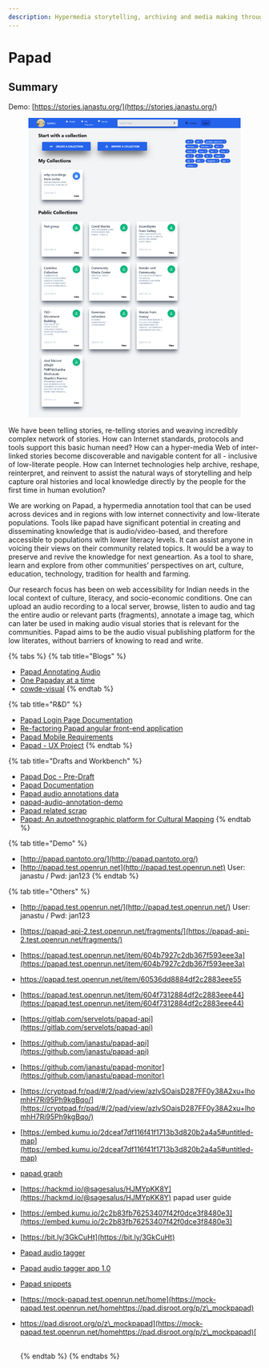 ```yaml
---
description: Hypermedia storytelling, archiving and media making through Audio.
---
```


# Papad

## **Summary**

Demo: [https://stories.janastu.org/](https://stories.janastu.org/)

<figure><img src="../.gitbook/assets/Screenshot 2023-01-28 at 13-02-55 PAPAD.png" alt=""><figcaption></figcaption></figure>

We have been telling stories, re-telling stories and weaving incredibly complex network of stories. How can Internet standards, protocols and tools support this basic human need? How can a hyper-media Web of inter-linked stories become discoverable and navigable content for all - inclusive of low-literate people. How can Internet technologies help archive, reshape, reinterpret, and reinvent to assist the natural ways of storytelling and help capture oral histories and local knowledge directly by the people for the first time in human evolution?

We are working on Papad, a hypermedia annotation tool that can be used across devices and in regions with low internet connectivity and low-literate populations. Tools like papad have significant potential in creating and disseminating knowledge that is audio/video-based, and therefore accessible to populations with lower literacy levels. It can assist anyone in voicing their views on their community related topics. It would be a way to preserve and revive the knowledge for next geneartion. As a tool to share, learn and explore from other communities’ perspectives on art, culture, education, technology, tradition for health and farming.

Our research focus has been on web accessibility for Indian needs in the local context of culture, literacy, and socio-economic conditions. One can upload an audio recording to a local server, browse, listen to audio and tag the entire audio or relevant parts (fragments), annotate a image tag, which can later be used in making audio visual stories that is relevant for the communities. Papad aims to be the audio visual publishing platform for the low literates, without barriers of knowing to read and write.

{% tabs %}
{% tab title="Blogs" %}
* [Papad Annotating Audio](https://hackmd.io/IUuNlaICRpy4IoDgYFcGgQ?view)
* [One Papaday at a time](https://hackmd.io/2NsMkpJNTB6uHgW51ctOoQ)
* [cowde-visual](https://salus-sage.github.io/cowde-visual/)
{% endtab %}

{% tab title="R&D" %}
* [Papad Login Page Documentation](https://hackmd.io/1GQqVej\_SX-G0EE\_SeG45w?view)
* [Re-factoring Papad angular front-end application](https://hackmd.io/0l6iS6taRgqFd3MvIcJ\_sw?view)
* [Papad Mobile Requirements](https://hackmd.io/G5DS3pBZTEmLgpFnRvS2DQ)
* [Papad - UX Project](https://docs.google.com/document/d/17P2ZbGmokS2TwLRZ-LaPAobuxKug7w893GuRYygzpNY/edit)
{% endtab %}

{% tab title="Drafts and Workbench" %}
* [Papad Doc - Pre-Draft](https://docs.google.com/document/d/1HMSkFLkHVC82WryG-LgbkH8ViWIT65RN08eQwB4mLjg/edit)
* [Papad Documentation](https://docs.google.com/document/d/1AZzOU\_iEVBKfQSETWQV81NbdDOJjcJ0IMu301d8SkQw/edit)
* [Papad audio annotations data](https://docs.google.com/spreadsheets/d/1aHN2NAQLKTQnlrDUnn7Ri6VkOR-RnDtNbALNfEqeB1k/edit#gid=0)
* [papad-audio-annotation-demo](https://docs.google.com/spreadsheets/d/1Af-RFLoj5697VlBZfjGCs3n8INBsfPtBG-any0l9jpk/edit?usp=sharing)
* [Papad related scrap](https://hackmd.io/rzJihgL4Qk-9wJJfNmRvOg)
* [Papad: An autoethnographic platform for Cultural Mapping](https://docs.google.com/document/d/1ScTL9lTWWXDaQd17OWerQWPefHJLIjC5D70twWO8rGU/edit?usp=sharing)
{% endtab %}

{% tab title="Demo" %}
* [http://papad.pantoto.org/](http://papad.pantoto.org/)
* &#x20;[http://papad.test.openrun.net](http://papad.test.openrun.net) User: janastu / Pwd: jan123
{% endtab %}

{% tab title="Others" %}
* [http://papad.test.openrun.net/](http://papad.test.openrun.net/) User: janastu / Pwd: jan123
* [https://papad-api-2.test.openrun.net/fragments/](https://papad-api-2.test.openrun.net/fragments/)
* [https://papad.test.openrun.net/item/604b7927c2db367f593eee3a](https://papad.test.openrun.net/item/604b7927c2db367f593eee3a)
* [https://papad.test.openrun.net/item/60536dd8884df2c2883eee55 ](https://papad.test.openrun.net/item/60536dd8884df2c2883eee55)
* [https://papad.test.openrun.net/item/604f7312884df2c2883eee44](https://papad.test.openrun.net/item/604f7312884df2c2883eee44)
* [https://gitlab.com/servelots/papad-api](https://gitlab.com/servelots/papad-api)
* [https://github.com/janastu/papad-api](https://github.com/janastu/papad-api)
* [https://github.com/janastu/papad-monitor](https://github.com/janastu/papad-monitor)
* [https://cryptpad.fr/pad/#/2/pad/view/azlvSOaisD287FF0y38A2xu+lhomhH7Ri95Ph9kgBqo/](https://cryptpad.fr/pad/#/2/pad/view/azlvSOaisD287FF0y38A2xu+lhomhH7Ri95Ph9kgBqo/)
* [https://embed.kumu.io/2dceaf7df116f41f1713b3d820b2a4a5#untitled-map](https://embed.kumu.io/2dceaf7df116f41f1713b3d820b2a4a5#untitled-map)
* [papad graph](https://docs.google.com/spreadsheets/d/1jRLTd37iLM8f1ZQ54RM581GnuM4DwffRPMXSeKnRxL8/edit?usp=drivesdk)
* [https://hackmd.io/@sagesalus/HJMYpKK8Y](https://hackmd.io/@sagesalus/HJMYpKK8Y) papad user guide
* [https://embed.kumu.io/2c2b83fb76253407f42f0dce3f8480e3](https://embed.kumu.io/2c2b83fb76253407f42f0dce3f8480e3)
* [https://bit.ly/3GkCuHt](https://bit.ly/3GkCuHt)
* [Papad audio tagger](https://apkpure.com/papad-audio-tagger/org.janastu.annotationapp)
* [Papad audio tagger app 1.0](https://cloudapks.com/app/annotationapp.janastu.org.papadapp/)
* [Papad snippets](https://gitlab.com/-/snippets/1955143)
* [https://mock-papad.test.openrun.net/home](https://mock-papad.test.openrun.net/homehttps://pad.disroot.org/p/z\_mockpapad)
*   [https://pad.disroot.org/p/z\_mockpapad](https://mock-papad.test.openrun.net/homehttps://pad.disroot.org/p/z\_mockpapad)[
    \
    ](https://mock-papad.test.openrun.net/homehttps://pad.disroot.org/p/z\_mockpapad)

    \
    [
    ](https://embed.kumu.io/2c2b83fb76253407f42f0dce3f8480e3)
{% endtab %}
{% endtabs %}
